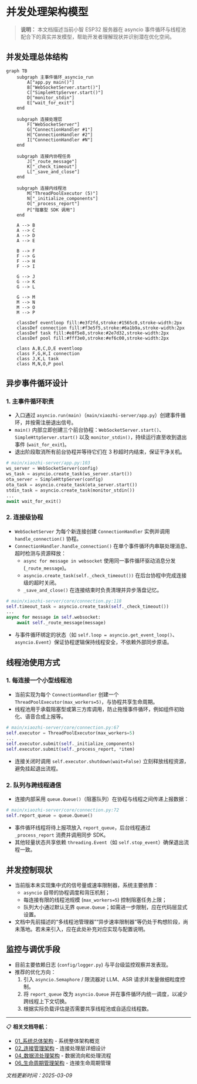 # 并发处理架构模型

> **说明：** 本文档描述当前小智 ESP32 服务器在 asyncio 事件循环与线程池配合下的真实并发模型，帮助开发者理解现状并识别潜在优化空间。

## 并发处理总体结构

```mermaid
graph TB
    subgraph 主事件循环_asyncio_run
        A["app.py main()"]
        B["WebSocketServer.start()"]
        C["SimpleHttpServer.start()"]
        D["monitor_stdin"]
        E["wait_for_exit"]
    end

    subgraph 连接处理层
        F["WebSocketServer"]
        G["ConnectionHandler #1"]
        H["ConnectionHandler #2"]
        I["ConnectionHandler #N"]
    end

    subgraph 连接内协程任务
        J["_route_message"]
        K["_check_timeout"]
        L["_save_and_close"]
    end

    subgraph 连接内线程池
        M["ThreadPoolExecutor (5)"]
        N["_initialize_components"]
        O["_process_report"]
        P["阻塞型 SDK 调用"]
    end

    A --> B
    A --> C
    A --> D
    A --> E

    B --> F
    F --> G
    F --> H
    F --> I

    G --> J
    G --> K
    G --> L

    G --> M
    M --> N
    M --> O
    M --> P

    classDef eventloop fill:#e3f2fd,stroke:#1565c0,stroke-width:2px
    classDef connection fill:#f3e5f5,stroke:#6a1b9a,stroke-width:2px
    classDef task fill:#e8f5e8,stroke:#2e7d32,stroke-width:2px
    classDef pool fill:#fff3e0,stroke:#ef6c00,stroke-width:2px

    class A,B,C,D,E eventloop
    class F,G,H,I connection
    class J,K,L task
    class M,N,O,P pool
```

## 异步事件循环设计

### 1. 主事件循环职责

- 入口通过 `asyncio.run(main)`（`main/xiaozhi-server/app.py`）创建事件循环，并按需注册退出信号。
- `main()` 内部立即创建三个前台协程：`WebSocketServer.start()`、`SimpleHttpServer.start()` 以及 `monitor_stdin()`，持续运行直至收到退出事件 (`wait_for_exit`)。
- 退出阶段取消所有前台协程并等待它们在 3 秒超时内结束，保证干净关机。

```python
# main/xiaozhi-server/app.py:103
ws_server = WebSocketServer(config)
ws_task = asyncio.create_task(ws_server.start())
ota_server = SimpleHttpServer(config)
ota_task = asyncio.create_task(ota_server.start())
stdin_task = asyncio.create_task(monitor_stdin())
...
await wait_for_exit()
```

### 2. 连接级协程

- `WebSocketServer` 为每个新连接创建 `ConnectionHandler` 实例并调用 `handle_connection()` 协程。
- `ConnectionHandler.handle_connection()` 在单个事件循环内串联处理消息、超时检测与资源释放：
  - `async for message in websocket` 使用同一事件循环驱动消息分发 (`_route_message`)。
  - `asyncio.create_task(self._check_timeout())` 在后台协程中完成连接级的超时关闭。
  - `_save_and_close()` 在连接结束时负责清理并异步落盘记忆。

```python
# main/xiaozhi-server/core/connection.py:118
self.timeout_task = asyncio.create_task(self._check_timeout())
...
async for message in self.websocket:
    await self._route_message(message)
```

- 与事件循环绑定的状态（如 `self.loop = asyncio.get_event_loop()`、`asyncio.Event`）保证协程逻辑保持线程安全，不依赖外部同步原语。

## 线程池使用方式

### 1. 每连接一个小型线程池

- 当前实现为每个 `ConnectionHandler` 创建一个 `ThreadPoolExecutor(max_workers=5)`，与协程共享生命周期。
- 线程池用于承载阻塞型或第三方库调用，防止拖慢事件循环，例如组件初始化、语音合成上报等。

```python
# main/xiaozhi-server/core/connection.py:67
self.executor = ThreadPoolExecutor(max_workers=5)
...
self.executor.submit(self._initialize_components)
self.executor.submit(self._process_report, *item)
```

- 连接关闭时调用 `self.executor.shutdown(wait=False)` 立刻释放线程资源，避免挂起退出流程。

### 2. 队列与跨线程通信

- 连接内部采用 `queue.Queue()`（阻塞队列）在协程与线程之间传递上报数据：

```python
# main/xiaozhi-server/core/connection.py:72
self.report_queue = queue.Queue()
```

- 事件循环线程将待上报项放入 `report_queue`，后台线程通过 `_process_report` 消费并调用同步 SDK。
- 其他轻量状态共享依赖 `threading.Event`（如 `self.stop_event`）确保退出流程一致。

## 并发控制现状

- 当前版本未实现集中式的信号量或速率限制器，系统主要依靠：
  - `asyncio` 自带的协程调度和背压机制；
  - 每连接有限的线程池规模 (`max_workers=5`) 控制阻塞任务上限；
  - 队列大小通过默认无界 `queue.Queue`；如需进一步限制，应在代码层显式设置。
- 文档中先前描述的“多线程池管理器”“异步速率限制器”等仍处于构想阶段，尚未落地。若未来引入，应在此处补充对应实现与配置说明。

## 监控与调优手段

- 目前主要依赖日志 (`config/logger.py`) 与平台级监控观察并发表现。
- 推荐的优化方向：
  1. 引入 `asyncio.Semaphore` / 限流器对 LLM、ASR 请求并发量做细粒度控制。
  2. 将 `report_queue` 改为 `asyncio.Queue` 并在事件循环内统一调度，以减少跨线程上下文切换。
  3. 根据实际负载评估是否需要共享线程池或自适应线程数。

---

📋 **相关文档导航：**
- [01_系统总体架构](01_system_overview.md) - 系统整体架构概览
- [02_连接管理架构](02_connection_management.md) - 连接处理层详细设计
- [04_数据流处理架构](04_data_flow.md) - 数据流向和处理流程
- [06_生命周期管理架构](06_lifecycle_management.md) - 连接生命周期管理

*文档更新时间：2025-03-09*

